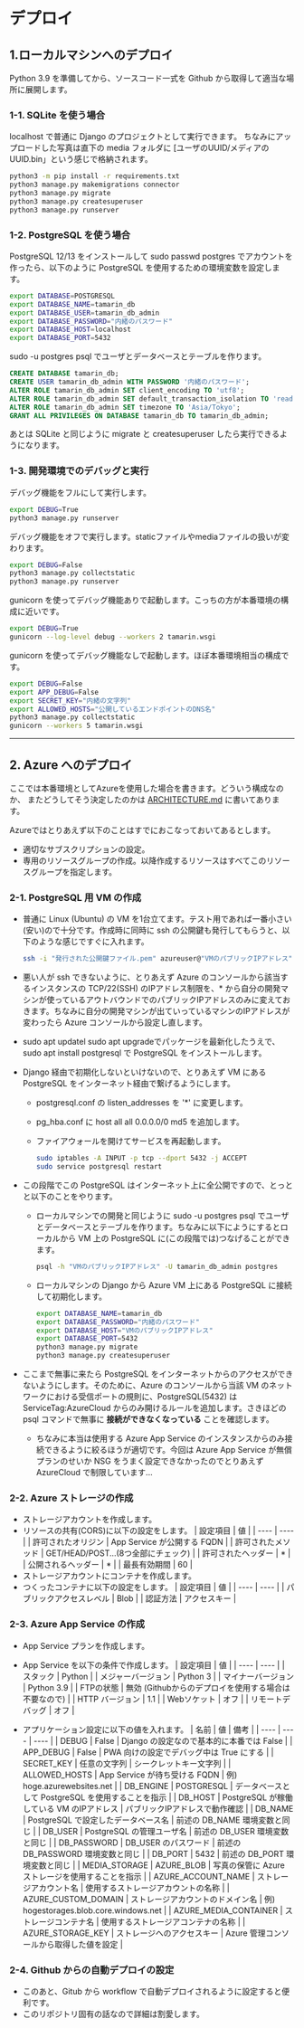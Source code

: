 # デプロイ

## 1.ローカルマシンへのデプロイ

Python 3.9 を準備してから、ソースコード一式を Github から取得して適当な場所に展開します。

### 1-1. SQLite を使う場合

localhost で普通に Django のプロジェクトとして実行できます。
ちなみにアップロードした写真は直下の media フォルダに [ユーザのUUID/メディアのUUID.bin」という感じで格納されます。

```bash
python3 -m pip install -r requirements.txt
python3 manage.py makemigrations connector
python3 manage.py migrate
python3 manage.py createsuperuser
python3 manage.py runserver
```

### 1-2. PostgreSQL を使う場合

PostgreSQL 12/13 をインストールして sudo passwd postgres でアカウントを作ったら、以下のように PostgreSQL を使用するための環境変数を設定します。

```bash
export DATABASE=POSTGRESQL
export DATABASE_NAME=tamarin_db
export DATABASE_USER=tamarin_db_admin
export DATABASE_PASSWORD="内緒のパスワード"
export DATABASE_HOST=localhost
export DATABASE_PORT=5432
```

sudo -u postgres psql でユーザとデータベースとテーブルを作ります。

```sql
CREATE DATABASE tamarin_db;
CREATE USER tamarin_db_admin WITH PASSWORD '内緒のパスワード';
ALTER ROLE tamarin_db_admin SET client_encoding TO 'utf8';
ALTER ROLE tamarin_db_admin SET default_transaction_isolation TO 'read committed';
ALTER ROLE tamarin_db_admin SET timezone TO 'Asia/Tokyo';
GRANT ALL PRIVILEGES ON DATABASE tamarin_db TO tamarin_db_admin;
```

あとは SQLite と同じように migrate と createsuperuser したら実行できるようになります。

### 1-3. 開発環境でのデバッグと実行

デバッグ機能をフルにして実行します。

```bash
export DEBUG=True
python3 manage.py runserver
```

デバッグ機能をオフで実行します。staticファイルやmediaファイルの扱いが変わります。

```bash
export DEBUG=False
python3 manage.py collectstatic
python3 manage.py runserver
```

gunicorn を使ってデバッグ機能ありで起動します。こっちの方が本番環境の構成に近いです。

```bash
export DEBUG=True
gunicorn --log-level debug --workers 2 tamarin.wsgi
```

gunicorn を使ってデバッグ機能なしで起動します。ほぼ本番環境相当の構成です。

```bash
export DEBUG=False
export APP_DEBUG=False
export SECRET_KEY="内緒の文字列"
export ALLOWED_HOSTS="公開しているエンドポイントのDNS名"
python3 manage.py collectstatic
gunicorn --workers 5 tamarin.wsgi
```

----

## 2. Azure へのデプロイ

ここでは本番環境としてAzureを使用した場合を書きます。どういう構成なのか、 またどうしてそう決定したのかは [ARCHITECTURE.md](./ARCHITECTURE.md) に書いてあります。

Azureではとりあえず以下のことはすでにおこなっておいてあるとします。

- 適切なサブスクリプションの設定。
- 専用のリソースグループの作成。以降作成するリソースはすべてこのリソースグループを指定します。

### 2-1. PostgreSQL 用 VM の作成

- 普通に Linux (Ubuntu) の VM を1台立てます。テスト用であれば一番小さい(安い)ので十分です。作成時に同時に ssh の公開鍵も発行してもらうと、以下のような感じですぐに入れます。

   ```bash
   ssh -i "発行された公開鍵ファイル.pem" azureuser@"VMのパブリックIPアドレス"
   ```

- 悪い人が ssh できないように、とりあえず Azure のコンソールから該当するインスタンスの TCP/22(SSH) のIPアドレス制限を、* から自分の開発マシンが使っているアウトバウンドでのパブリックIPアドレスのみに変えておきます。ちなみに自分の開発マシンが出ていっているマシンのIPアドレスが変わったら Azure コンソールから設定し直します。
- sudo apt updatel sudo apt upgradeでパッケージを最新化したうえで、sudo apt install postgresql で PostgreSQL をインストールします。
- Django 経由で初期化しないといけないので、とりあえず VM にある PostgreSQL をインターネット経由で繋げるようにします。
  - postgresql.conf の listen_addresses を '*' に変更します。
  - pg_hba.conf に host all all 0.0.0.0/0 md5 を追加します。
  - ファイアウォールを開けてサービスを再起動します。

    ```bash
    sudo iptables -A INPUT -p tcp --dport 5432 -j ACCEPT
    sudo service postgresql restart
    ```

- この段階でこの PostgreSQL はインターネット上に全公開ですので、とっとと以下のことをやります。
  - ローカルマシンでの開発と同じように sudo -u postgres psql でユーザとデータベースとテーブルを作ります。ちなみに以下にようにするとローカルから VM 上の PostgreSQL に(この段階では)つなげることができます。

    ```bash
    psql -h "VMのパブリックIPアドレス" -U tamarin_db_admin postgres
    ```

  - ローカルマシンの Django から Azure VM 上にある PostgreSQL に接続して初期化します。

    ```bash
    export DATABASE_NAME=tamarin_db
    export DATABASE_PASSWORD="内緒のパスワード"
    export DATABASE_HOST="VMのパブリックIPアドレス"
    export DATABASE_PORT=5432
    python3 manage.py migrate
    python3 manage.py createsuperuser
    ```

- ここまで無事に来たら PostgreSQL をインターネットからのアクセスができないようにします。そのために、Azure のコンソールから当該 VM のネットワークにおける受信ポートの規則に、PostgreSQL(5432) は ServiceTag:AzureCloud からのみ開けるルールを追加します。さきほどの psql コマンドで無事に **接続ができなくなっている** ことを確認します。
  - ちなみに本当は使用する Azure App Service のインスタンスからのみ接続できるように絞るほうが適切です。今回は Azure App Service が無償プランのせいか NSG をうまく設定できなかったのでとりあえず AzureCloud で制限しています...

### 2-2. Azure ストレージの作成

- ストレージアカウントを作成します。
- リソースの共有(CORS)に以下の設定をします。
   | 設定項目 | 値 |
   | ---- | ---- |
   | 許可されたオリジン | App Service が公開する FQDN |
   | 許可されたメソッド | GET/HEAD/POST...(8つ全部にチェック) |
   | 許可されたヘッダー | * |
   | 公開されるヘッダー | * |
   | 最長有効期間 | 60 |
- ストレージアカウントにコンテナを作成します。
- つくったコンテナに以下の設定をします。
   | 設定項目 | 値 |
   | ---- | ---- |
   | パブリックアクセスレベル | Blob |
   | 認証方法 | アクセスキー |

### 2-3. Azure App Service の作成

- App Service プランを作成します。
- App Service を以下の条件で作成します。
   | 設定項目 | 値 |
   | ---- | ---- |
   | スタック | Python |
   | メジャーバージョン | Python 3 |
   | マイナーバージョン | Python 3.9 |
   | FTPの状態 | 無効 (Githubからのデプロイを使用する場合は不要なので) |
   | HTTP バージョン | 1.1 |
   | Webソケット | オフ |
   | リモートデバッグ | オフ |

- アプリケーション設定に以下の値を入れます。
   | 名前 | 値 | 備考 |
   | ---- | ---- | ---- |
   | DEBUG | False | Django の設定なので基本的に本番では False |
   | APP_DEBUG | False | PWA 向けの設定でデバッグ中は True にする |
   | SECRET_KEY | 任意の文字列 | シークレットキー文字列 |
   | ALLOWED_HOSTS | App Service が待ち受ける FQDN | 例) hoge.azurewebsites.net |
   | DB_ENGINE | POSTGRESQL | データベースとして PostgreSQL を使用することを指示 |
   | DB_HOST | PostgreSQL が稼働している VM のIPアドレス | パブリックIPアドレスで動作確認 |
   | DB_NAME | PostgreSQL で設定したデータベース名 | 前述の DB_NAME 環境変数と同じ |
   | DB_USER | PostgreSQL の管理ユーザ名 | 前述の DB_USER 環境変数と同じ |
   | DB_PASSWORD | DB_USER のパスワード | 前述の DB_PASSWORD 環境変数と同じ |
   | DB_PORT | 5432 | 前述の DB_PORT 環境変数と同じ |
   | MEDIA_STORAGE | AZURE_BLOB | 写真の保管に Azure ストレージを使用することを指示 |
   | AZURE_ACCOUNT_NAME | ストレージアカウント名 | 使用するストレージアカウントの名称 |
   | AZURE_CUSTOM_DOMAIN | ストレージアカウントのドメイン名 | 例) hogestorages.blob.core.windows.net |
   | AZURE_MEDIA_CONTAINER | ストレージコンテナ名 | 使用するストレージアコンテナの名称 |
   | AZURE_STORAGE_KEY | ストレージへのアクセスキー | Azure 管理コンソールから取得した値を設定 |

### 2-4. Github からの自動デプロイの設定

- このあと、Gitub から workflow で自動デプロイされるように設定すると便利です。
- このリポジトリ固有の話なので詳細は割愛します。
